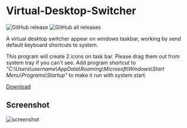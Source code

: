 # Virtual-Desktop-Switcher

![GitHub release](https://img.shields.io/github/release/hangacs/VirtualDesktopSwitcher.svg) ![GitHub all releases](https://img.shields.io/github/downloads/hangacs/virtualdesktopswitcher/total)

A virtual desktop switcher appear on windows taskbar, working by send default keyboard shortcuts to system.

This program will create 2 icons on task bar. Please drag them out from system tray if you can't see.
Add program shortcut to _"C:\Users\username\AppData\Roaming\Microsoft\Windows\Start Menu\Programs\Startup"_ to make it run with system start.

[Download](https://github.com/hangacs/VirtualDesktopSwitcher/releases)

## Screenshot

![screenshot](https://github.com/hangacs/VirtualDesktopSwitcher/blob/8bc7013cec9e42635fe7b04c59918000fd23e109/screenshot.png)
